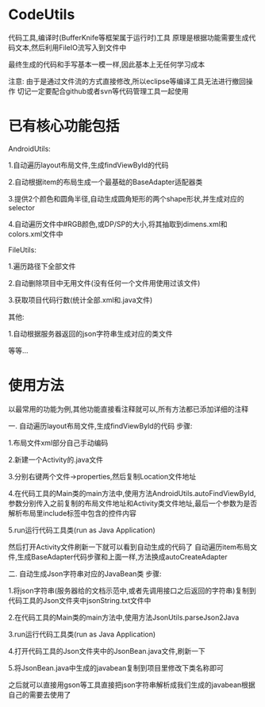 # CodeUtils

代码工具,编译时(BufferKnife等框架属于运行时)工具
原理是根据功能需要生成代码文本,然后利用FileIO流写入到文件中

最终生成的代码和手写基本一模一样,因此基本上无任何学习成本

注意:
由于是通过文件流的方式直接修改,所以eclipse等编译工具无法进行撤回操作
切记一定要配合github或者svn等代码管理工具一起使用


# 已有核心功能包括

AndroidUtils:

1.自动遍历layout布局文件,生成findViewById的代码

2.自动根据item的布局生成一个最基础的BaseAdapter适配器类

3.提供2个颜色和圆角半径,自动生成圆角矩形的两个shape形状,并生成对应的selector

4.自动遍历文件中#RGB颜色,或DP/SP的大小,将其抽取到dimens.xml和colors.xml文件中


FileUtils:

1.遍历路径下全部文件

2.自动删除项目中无用文件(没有任何一个文件用使用过该文件)

3.获取项目代码行数(统计全部.xml和.java文件)


其他:

1.自动根据服务器返回的json字符串生成对应的类文件

等等...



# 使用方法

以最常用的功能为例,其他功能直接看注释就可以,所有方法都已添加详细的注释

一. 自动遍历layout布局文件,生成findViewById的代码
步骤:

1.布局文件xml部分自己手动编码

2.新建一个Activity的.java文件

3.分别右键两个文件->properties,然后复制Location文件地址

4.在代码工具的Main类的main方法中,使用方法AndroidUtils.autoFindViewById,
参数分别传入之前复制的布局文件地址和Activity类文件地址,最后一个参数为是否解析布局里include标签中包含的控件内容

5.run运行代码工具类(run as Java Application)

然后打开Activity文件刷新一下就可以看到自动生成的代码了
自动遍历item布局文件,生成BaseAdapter代码步骤和上面一样,方法换成autoCreateAdapter


二. 自动生成Json字符串对应的JavaBean类
步骤:

1.将json字符串(服务器给的文档示范中,或者先调用接口之后返回的字符串)复制到代码工具的Json文件夹中jsonString.txt文件中

2.在代码工具的Main类的main方法中,使用方法JsonUtils.parseJson2Java

3.run运行代码工具类(run as Java Application)

4.打开代码工具的Json文件夹中的JsonBean.java文件,刷新一下

5.将JsonBean.java中生成的javabean复制到项目里修改下类名称即可

之后就可以直接用gson等工具直接把json字符串解析成我们生成的javabean根据自己的需要去使用了
